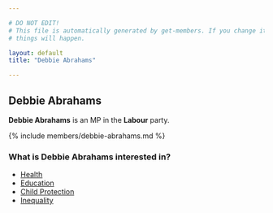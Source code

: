 ```yaml
---

# DO NOT EDIT!
# This file is automatically generated by get-members. If you change it, bad
# things will happen.

layout: default
title: "Debbie Abrahams"

---
```


## Debbie Abrahams

**Debbie Abrahams** is an MP in the **Labour** party.

{% include members/debbie-abrahams.md %}

### What is Debbie Abrahams interested in?


* [Health](/interests/health.html)
* [Education](/interests/education.html)
* [Child Protection](/interests/child-protection.html)
* [Inequality](/interests/inequality.html)
